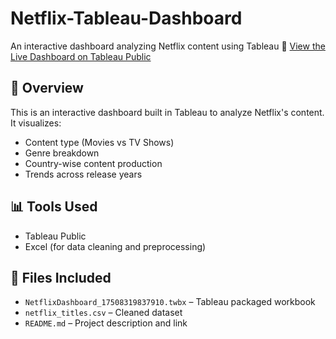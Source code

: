 # Netflix-Tableau-Dashboard
An interactive dashboard analyzing Netflix content using Tableau
🔗 [View the Live Dashboard on Tableau Public](https://public.tableau.com/app/profile/dakshanya.d/viz/NetflixDashboard_17508319837910/Dashboard1)

## 📌 Overview
This is an interactive dashboard built in Tableau to analyze Netflix's content. It visualizes:

- Content type (Movies vs TV Shows)
- Genre breakdown
- Country-wise content production
- Trends across release years

## 📊 Tools Used
- Tableau Public
- Excel (for data cleaning and preprocessing)


## 📁 Files Included
- `NetflixDashboard_17508319837910.twbx` – Tableau packaged workbook  
- `netflix_titles.csv` – Cleaned dataset  
- `README.md` – Project description and link

